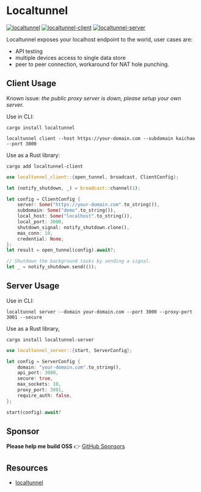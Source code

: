 # Localtunnel

[![localtunnel](https://img.shields.io/crates/v/localtunnel.svg)](https://crates.io/crates/localtunnel)
[![localtunnel-client](https://img.shields.io/crates/v/localtunnel-client.svg)](https://crates.io/crates/localtunnel-client)
[![localtunnel-server](https://img.shields.io/crates/v/localtunnel-server.svg)](https://crates.io/crates/localtunnel-server)

Localtunnel exposes your localhost endpoint to the world, user cases are:
- API testing
- multiple devices access to single data store
- peer to peer connection, workaround for NAT hole punching.

## Client Usage

Known issue: *the public proxy server is down, please setup your own server.*

Use in CLI:

```shell
cargo install localtunnel

localtunnel client --host https://your-domain.com --subdomain kaichao --port 3000
```

Use as a Rust library:

```shell
cargo add localtunnel-client
```

```Rust
use localtunnel_client::{open_tunnel, broadcast, ClientConfig};

let (notify_shutdown, _) = broadcast::channel(1);

let config = ClientConfig {
    server: Some("https://your-domain.com".to_string()),
    subdomain: Some("demo".to_string()),
    local_host: Some("localhost".to_string()),
    local_port: 3000,
    shutdown_signal: notify_shutdown.clone(),
    max_conn: 10,
    credential: None,
};
let result = open_tunnel(config).await?;

// Shutdown the background tasks by sending a signal.
let _ = notify_shutdown.send(());
```

## Server Usage

Use in CLI:

```shell
localtunnel server --domain your-domain.com --port 3000 --proxy-port 3001 --secure
```

Use as a Rust library,

```shell
cargo install localtunnel-server
```

```Rust
use localtunnel_server::{start, ServerConfig};

let config = ServerConfig {
    domain: "your-domain.com".to_string(),
    api_port: 3000,
    secure: true,
    max_sockets: 10,
    proxy_port: 3001,
    require_auth: false,
};

start(config).await?
```

## Sponsor

__Please help me build OSS__ 👉 [GitHub Sponsors](https://github.com/sponsors/kaichaosun)

## Resources

- [localtunnel](https://github.com/localtunnel/localtunnel)